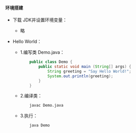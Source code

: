 #### 环境搭建

- 下载 JDK并设置环境变量：
    - 略

- Hello World：
    - 1.编写类 Demo.java：
        ```java
            public class Demo {
                public static void main (String[] args) {
                    String greeting = "Say Hello World!";
                    System.out.println(greeting);
                }
            }
        ```

    - 2.编译类：
        ```bash
            javac Demo.java
        ```

    - 3.执行：
        ```bash
            java Demo
        ```
